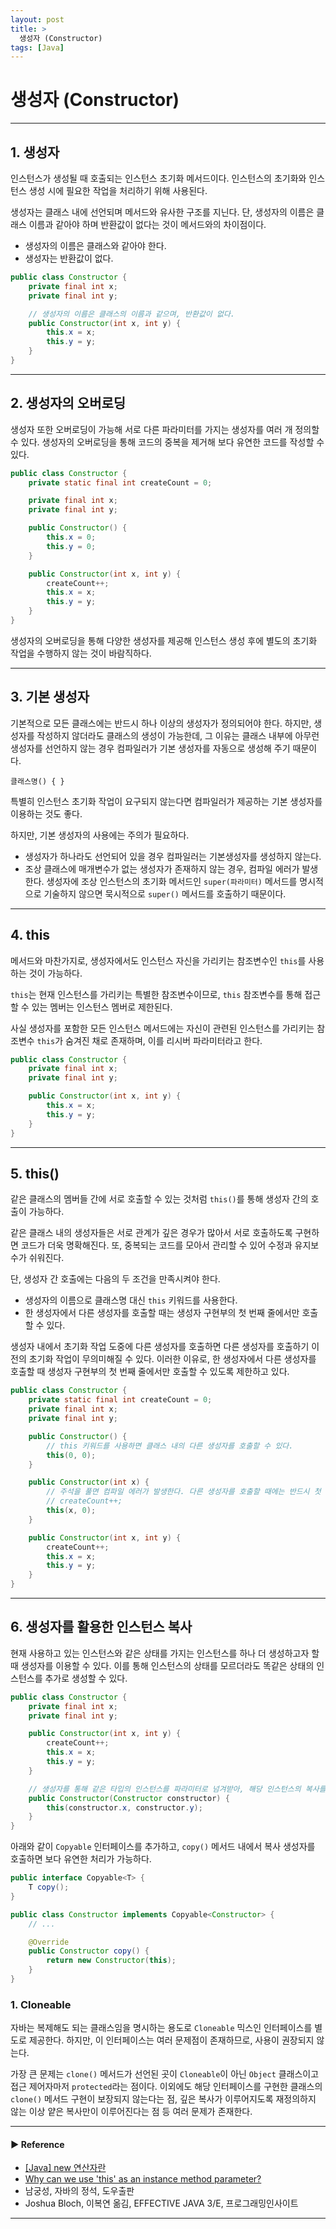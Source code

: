 ```yaml
---
layout: post
title: >
  생성자 (Constructor)
tags: [Java]
---
```


# 생성자 (Constructor)

---
## 1. 생성자
인스턴스가 생성될 때 호출되는 인스턴스 초기화 메서드이다. 인스턴스의 초기화와 인스턴스 생성 시에 필요한 작업을 처리하기 위해 사용된다.

생성자는 클래스 내에 선언되며 메서드와 유사한 구조를 지닌다. 단, 생성자의 이름은 클래스 이름과 같아야 하며 반환값이 없다는 것이 메서드와의 차이점이다.

- 생성자의 이름은 클래스와 같아야 한다.
- 생성자는 반환값이 없다.

```java
public class Constructor {
    private final int x;
    private final int y;

    // 생성자의 이름은 클래스의 이름과 같으며, 반환값이 없다.
    public Constructor(int x, int y) {
        this.x = x;
        this.y = y;
    }
}
```

---
## 2. 생성자의 오버로딩
생성자 또한 오버로딩이 가능해 서로 다른 파라미터를 가지는 생성자를 여러 개 정의할 수 있다.
생성자의 오버로딩을 통해 코드의 중복을 제거해 보다 유연한 코드를 작성할 수 있다.

```java
public class Constructor {
    private static final int createCount = 0;

    private final int x;
    private final int y;

    public Constructor() {
        this.x = 0;
        this.y = 0;
    }

    public Constructor(int x, int y) {
        createCount++;
        this.x = x;
        this.y = y;
    }
}
```

생성자의 오버로딩을 통해 다양한 생성자를 제공해 인스턴스 생성 후에 별도의 초기화 작업을 수행하지 않는 것이 바람직하다.

---
## 3. 기본 생성자
기본적으로 모든 클래스에는 반드시 하나 이상의 생성자가 정의되어야 한다. 
하지만, 생성자를 작성하지 않더라도 클래스의 생성이 가능한데, 그 이유는 클래스 내부에 아무런 생성자를 선언하지 않는 경우 컴파일러가 기본 생성자를 자동으로 생성해 주기 때문이다.

```
클래스명() { }
```

특별히 인스턴스 초기화 작업이 요구되지 않는다면 컴파일러가 제공하는 기본 생성자를 이용하는 것도 좋다.

하지만, 기본 생성자의 사용에는 주의가 필요하다.

- 생성자가 하나라도 선언되어 있을 경우 컴파일러는 기본생성자를 생성하지 않는다.
- 조상 클래스에 매개변수가 없는 생성자가 존재하지 않는 경우, 컴파일 에러가 발생한다. 
생성자에 조상 인스턴스의 초기화 메서드인 `super(파라미터)` 메서드를 명시적으로 기술하지 않으면 묵시적으로 `super()` 메서드를 호출하기 때문이다.

---
## 4. this
메서드와 마찬가지로, 생성자에서도 인스턴스 자신을 가리키는 참조변수인 `this`를 사용하는 것이 가능하다. 

`this`는 현재 인스턴스를 가리키는 특별한 참조변수이므로, `this` 참조변수를 통해 접근할 수 있는 멤버는 인스턴스 멤버로 제한된다.

사실 생성자를 포함한 모든 인스턴스 메서드에는 자신이 관련된 인스턴스를 가리키는 참조변수 `this`가 숨겨진 채로 존재하며, 이를 리시버 파라미터라고 한다.

```java
public class Constructor {
    private final int x;
    private final int y;

    public Constructor(int x, int y) {
        this.x = x;
        this.y = y;
    }
}
```

---
## 5. this()
같은 클래스의 멤버들 간에 서로 호출할 수 있는 것처럼 `this()`를 통해 생성자 간의 호출이 가능하다.

같은 클래스 내의 생성자들은 서로 관계가 깊은 경우가 많아서 서로 호출하도록 구현하면 코드가 더욱 명확해진다.
또, 중복되는 코드를 모아서 관리할 수 있어 수정과 유지보수가 쉬워진다.

단, 생성자 간 호출에는 다음의 두 조건을 만족시켜야 한다.

- 생성자의 이름으로 클래스명 대신 `this` 키워드를 사용한다.
- 한 생성자에서 다른 생성자를 호출할 때는 생성자 구현부의 첫 번째 줄에서만 호출할 수 있다.

생성자 내에서 초기화 작업 도중에 다른 생성자를 호출하면 다른 생성자를 호출하기 이전의 초기화 작업이 무의미해질 수 있다.
이러한 이유로, 한 생성자에서 다른 생성자를 호출할 때 생성자 구현부의 첫 번째 줄에서만 호출할 수 있도록 제한하고 있다. 

```java
public class Constructor {
    private static final int createCount = 0;
    private final int x;
    private final int y;

    public Constructor() {
        // this 키워드를 사용하면 클래스 내의 다른 생성자를 호출할 수 있다.
        this(0, 0);
    }

    public Constructor(int x) {
        // 주석을 풀면 컴파일 에러가 발생한다. 다른 생성자를 호출할 때에는 반드시 첫 줄에서만 호출이 가능하다.
        // createCount++;
        this(x, 0);
    }

    public Constructor(int x, int y) {
        createCount++;
        this.x = x;
        this.y = y;
    }
}
```

---
## 6. 생성자를 활용한 인스턴스 복사
현재 사용하고 있는 인스턴스와 같은 상태를 가지는 인스턴스를 하나 더 생성하고자 할 때 생성자를 이용할 수 있다.
이를 통해 인스턴스의 상태를 모르더라도 똑같은 상태의 인스턴스를 추가로 생성할 수 있다.

```java
public class Constructor {
    private final int x;
    private final int y;

    public Constructor(int x, int y) {
        createCount++;
        this.x = x;
        this.y = y;
    }

    // 생성자를 통해 같은 타입의 인스턴스를 파라미터로 넘겨받아, 해당 인스턴스의 복사를 수행할 수 있다.
    public Constructor(Constructor constructor) {
        this(constructor.x, constructor.y);
    }
}
```

아래와 같이 `Copyable` 인터페이스를 추가하고, `copy()` 메서드 내에서 복사 생성자를 호출하면 보다 유연한 처리가 가능하다.
```java
public interface Copyable<T> {
    T copy();
}

public class Constructor implements Copyable<Constructor> {
    // ...

    @Override
    public Constructor copy() {
        return new Constructor(this);
    }
}
```

### 1. Cloneable
자바는 복제해도 되는 클래스임을 명시하는 용도로 `Cloneable` 믹스인 인터페이스를 별도로 제공한다. 하지만, 이 인터페이스는 여러 문제점이 존재하므로, 사용이 권장되지 않는다.

가장 큰 문제는 `clone()` 메서드가 선언된 곳이 `Cloneable`이 아닌 `Object` 클래스이고 접근 제어자마저 `protected`라는 점이다.
이외에도 해당 인터페이스를 구현한 클래스의 `clone()` 메서드 구현이 보장되지 않는다는 점, 깊은 복사가 이루어지도록 재정의하지 않는 이상 얕은 복사만이 이루어진다는 점 등 여러 문제가 존재한다.

---
#### ▶ Reference
- [[Java] new 연산자란](https://yoo11052.tistory.com/52)
- [Why can we use 'this' as an instance method parameter?](https://stackoverflow.com/questions/24291091/why-can-we-use-this-as-an-instance-method-parameter)
- 남궁성, 자바의 정석, 도우출판
- Joshua Bloch, 이복연 옮김, EFFECTIVE JAVA 3/E, 프로그래밍인사이트

---